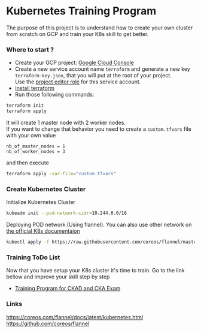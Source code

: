 Kubernetes Training Program
===========================
The purpose of this project is to understand how to create your own cluster from scratch on GCP
 and train your K8s skill to get better.

### Where to start ?
- Create your GCP project: [Google Cloud Console](https://console.cloud.google.com/home/dashboard)
- Create a new service account name `terraform` and generate a new key `terraform-key.json`, that you will put at the root of your project.  
Use the [project editor role](https://cloud.google.com/iam/docs/understanding-roles?hl=en) for this service account. 
- [Install terraform](https://learn.hashicorp.com/tutorials/terraform/install-cli)
- Run those following commands:

```bash
terraform init
terraform apply
```

It will create 1 master node with 2 worker nodes.   
If you want to change that behavior you need to create a `custom.tfvars` file with your own value
```
nb_of_master_nodes = 1
nb_of_worker_nodes = 3
```
and then execute
```bash
terraform apply -var-file="custom.tfvars"
```

### Create Kubernetes Cluster 
Initialize Kubernetes Cluster 
```bash
kubeadm init --pod-network-cidr=10.244.0.0/16
```

Deploying POD network (Using flannel). 
You can also use other network on [the official K8s documentaion](https://kubernetes.io/docs/concepts/cluster-administration/networking/)
```bash
kubectl apply -f https://raw.githubusercontent.com/coreos/flannel/master/Documentation/kube-flannel.yml
```

### Training ToDo List
Now that you have setup your K8s cluster it's time to train. 
Go to the link bellow and improve your skill step by step

- [Training Program for CKAD and CKA Exam](./docs/training-program.md)


### Links
https://coreos.com/flannel/docs/latest/kubernetes.html   
https://github.com/coreos/flannel



